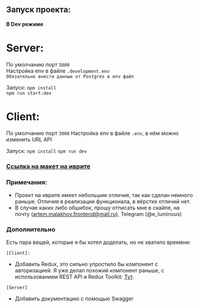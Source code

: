 ## Запуск проекта:

**В Dev режиме**

# Server:

По умолчанию порт ``5000`` <br/>
Настройка env в файле ``.development.env`` <br/>
``Обязательно внести данные от Postgres в env файл`` <br/>

Запуск:
`
    npm install
`
<br/>
`
    npm run start:dev
`


# Client:

По умолчанию порт ``3000`` 
Настройка env в файле ``.env``, в нём можно изменить URL API

Запуск:
`
    npm install
`
`
    npm run dev
`

### [Ссылка на макет на иврите](https://github.com/gigatorvaldz/Lavanda-Hebrew)

### Примечания:

 - Проект на иврите имеет небольшие отличия, так как сделан немного раньше. Отличия в реализации функционала, в вёрстке отличий нет.
 - В случае каких либо обшибок, прошу отписать мне в скайпе, на почту (artem.malakhov.frontend@mail.ru), Telegram (@e_luminous)
 

### Дополнительно

Есть пара вещей, которые я бы хотел доделать, но не хватило времени:

`
[Client]:
`

- Добавить Redux, это сильно упростило бы компонент с авторизацией. Я уже делал похожий компонент раньше, с использованием REST API и Redux Toolkit:   [Тут](https://github.com/gigatorvaldz/ivi/tree/main/components/PopupAuth).

`
[Server]
`     
- Добавить документацию с помощью Swagger
